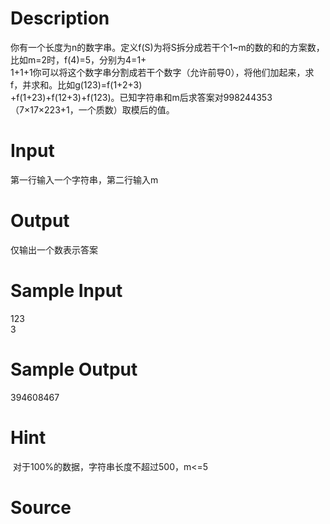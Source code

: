 
# Description

<div class="content"><div>
<div>你有一个长度为n的数字串。定义f(S)为将S拆分成若干个1~m的数的和的方案数，比如m=2时，f(4)=5，分别为4=1+</div>
<div>1+1+1你可以将这个数字串分割成若干个数字（允许前导0），将他们加起来，求f，并求和。比如g(123)=f(1+2+3)</div>
<div>+f(1+23)+f(12+3)+f(123)。已知字符串和m后求答案对998244353（7×17×223+1，一个质数）取模后的值。</div>
</div>
<div></div></div>

# Input

<div class="content"><p>第一行输入一个字符串，第二行输入m</p>
<div></div></div>

# Output

<div class="content"><p>仅输出一个数表示答案</p>
<div></div></div>

# Sample Input

<div class="content"><span class="sampledata">123<br/>
3</span></div>

# Sample Output

<div class="content"><span class="sampledata">394608467</span></div>

# Hint

<div class="content"><p></p><p> 对于100%的数据，字符串长度不超过500，m&lt;=5</p><p></p></div>

# Source

<div class="content"><p><a href="problemset.php?search=鸣谢bhiaibogf提供

">鸣谢bhiaibogf提供<br/>
<br/>
</a></p></div>

